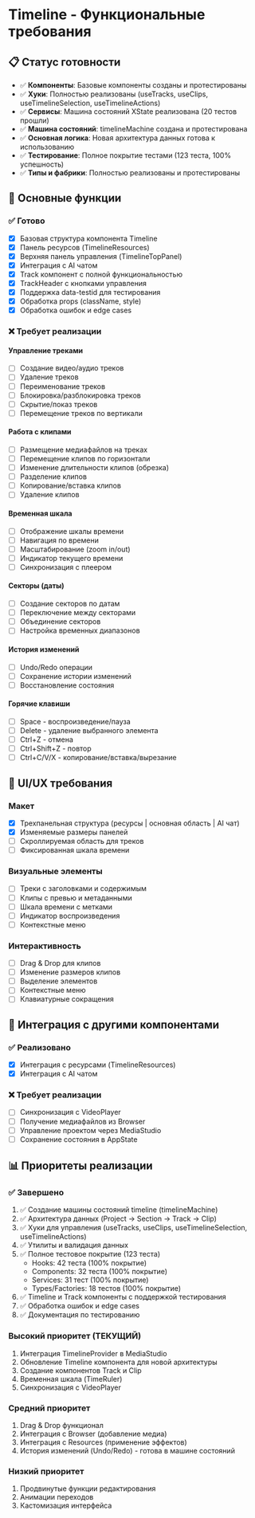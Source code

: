 # Timeline - Функциональные требования

## 📋 Статус готовности

- ✅ **Компоненты**: Базовые компоненты созданы и протестированы
- ✅ **Хуки**: Полностью реализованы (useTracks, useClips, useTimelineSelection, useTimelineActions)
- ✅ **Сервисы**: Машина состояний XState реализована (20 тестов прошли)
- ✅ **Машина состояний**: timelineMachine создана и протестирована
- ✅ **Основная логика**: Новая архитектура данных готова к использованию
- ✅ **Тестирование**: Полное покрытие тестами (123 теста, 100% успешность)
- ✅ **Типы и фабрики**: Полностью реализованы и протестированы

## 🎯 Основные функции

### ✅ Готово

- [x] Базовая структура компонента Timeline
- [x] Панель ресурсов (TimelineResources)
- [x] Верхняя панель управления (TimelineTopPanel)
- [x] Интеграция с AI чатом
- [x] Track компонент с полной функциональностью
- [x] TrackHeader с кнопками управления
- [x] Поддержка data-testid для тестирования
- [x] Обработка props (className, style)
- [x] Обработка ошибок и edge cases

### ❌ Требует реализации

#### Управление треками

- [ ] Создание видео/аудио треков
- [ ] Удаление треков
- [ ] Переименование треков
- [ ] Блокировка/разблокировка треков
- [ ] Скрытие/показ треков
- [ ] Перемещение треков по вертикали

#### Работа с клипами

- [ ] Размещение медиафайлов на треках
- [ ] Перемещение клипов по горизонтали
- [ ] Изменение длительности клипов (обрезка)
- [ ] Разделение клипов
- [ ] Копирование/вставка клипов
- [ ] Удаление клипов

#### Временная шкала

- [ ] Отображение шкалы времени
- [ ] Навигация по времени
- [ ] Масштабирование (zoom in/out)
- [ ] Индикатор текущего времени
- [ ] Синхронизация с плеером

#### Секторы (даты)

- [ ] Создание секторов по датам
- [ ] Переключение между секторами
- [ ] Объединение секторов
- [ ] Настройка временных диапазонов

#### История изменений

- [ ] Undo/Redo операции
- [ ] Сохранение истории изменений
- [ ] Восстановление состояния

#### Горячие клавиши

- [ ] Space - воспроизведение/пауза
- [ ] Delete - удаление выбранного элемента
- [ ] Ctrl+Z - отмена
- [ ] Ctrl+Shift+Z - повтор
- [ ] Ctrl+C/V/X - копирование/вставка/вырезание

## 🎨 UI/UX требования

### Макет

- [x] Трехпанельная структура (ресурсы | основная область | AI чат)
- [x] Изменяемые размеры панелей
- [ ] Скроллируемая область для треков
- [ ] Фиксированная шкала времени

### Визуальные элементы

- [ ] Треки с заголовками и содержимым
- [ ] Клипы с превью и метаданными
- [ ] Шкала времени с метками
- [ ] Индикатор воспроизведения
- [ ] Контекстные меню

### Интерактивность

- [ ] Drag & Drop для клипов
- [ ] Изменение размеров клипов
- [ ] Выделение элементов
- [ ] Контекстные меню
- [ ] Клавиатурные сокращения

## 🔄 Интеграция с другими компонентами

### ✅ Реализовано

- [x] Интеграция с ресурсами (TimelineResources)
- [x] Интеграция с AI чатом

### ❌ Требует реализации

- [ ] Синхронизация с VideoPlayer
- [ ] Получение медиафайлов из Browser
- [ ] Управление проектом через MediaStudio
- [ ] Сохранение состояния в AppState

## 📊 Приоритеты реализации

### ✅ Завершено

1. ✅ Создание машины состояний timeline (timelineMachine)
2. ✅ Архитектура данных (Project → Section → Track → Clip)
3. ✅ Хуки для управления (useTracks, useClips, useTimelineSelection, useTimelineActions)
4. ✅ Утилиты и валидация данных
5. ✅ Полное тестовое покрытие (123 теста)
   - Hooks: 42 теста (100% покрытие)
   - Components: 32 теста (100% покрытие)
   - Services: 31 тест (100% покрытие)
   - Types/Factories: 18 тестов (100% покрытие)
6. ✅ Timeline и Track компоненты с поддержкой тестирования
7. ✅ Обработка ошибок и edge cases
8. ✅ Документация по тестированию

### Высокий приоритет (ТЕКУЩИЙ)

1. Интеграция TimelineProvider в MediaStudio
2. Обновление Timeline компонента для новой архитектуры
3. Создание компонентов Track и Clip
4. Временная шкала (TimeRuler)
5. Синхронизация с VideoPlayer

### Средний приоритет

1. Drag & Drop функционал
2. Интеграция с Browser (добавление медиа)
3. Интеграция с Resources (применение эффектов)
4. История изменений (Undo/Redo) - готова в машине состояний

### Низкий приоритет

1. Продвинутые функции редактирования
2. Анимации переходов
3. Кастомизация интерфейса
